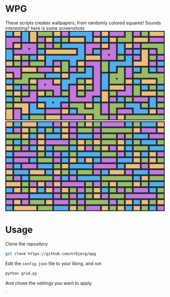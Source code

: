 # WPG
These scripts creates wallpapers, from randomly colored squares! Sounds interesting? here is some screenshots 
![Screenshot1](/without_middles.PNG "Chained together, without middles")
![Screenshot2](/chained_vertical.PNG "Chained together vertically")
# Usage
Clone the repository

``` sh
git clone https://github.com/nrbjerg/wpg
```
Edit the `config.json` file to your liking, and run 

``` sh
python grid.py
```
And chose the settings you want to apply

`
